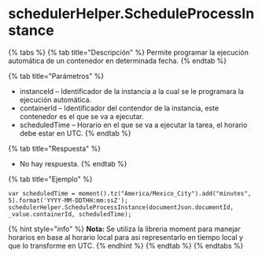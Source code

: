 # schedulerHelper.ScheduleProcessInstance

{% tabs %}
{% tab title="Descripción" %}
Permite programar la ejecución automática de un contenedor en determinada fecha.
{% endtab %}

{% tab title="Parámetros" %}
* instanceId – Identificador de la instancia a la cual se le programara la ejecución automática.
* containerId – Identificador del contendor de la instancia, este contenedor es el que se va a ejecutar.
* scheduledTime – Horario en el que se va a ejecutar la tarea, el horario debe estar en UTC.
{% endtab %}

{% tab title="Respuesta" %}
* No hay respuesta.
{% endtab %}

{% tab title="Ejemplo" %}
```
var scheduledTime = moment().tz("America/Mexico_City").add("minutes", 5).format('YYYY-MM-DDTHH:mm:ssZ');
schedulerHelper.ScheduleProcessInstance(documentJson.documentId, _value.containerId, scheduledTime);
```
{% hint style="info" %}
**Nota:** Se utiliza la libreria moment para manejar horarios en base al horario local para asi representarlo en tiempo local y que lo transforme en UTC.
{% endhint %}
{% endtab %}
{% endtabs %}
